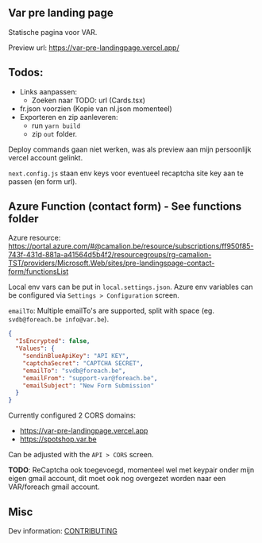## Var pre landing page
Statische pagina voor VAR.

Preview url: https://var-pre-landingpage.vercel.app/

## Todos:
- Links aanpassen:
  - Zoeken naar TODO: url (Cards.tsx)
- fr.json voorzien (Kopie van nl.json momenteel)
- Exporteren en zip aanleveren:
  - run `yarn build`
  - zip `out` folder.

Deploy commands gaan niet werken, was als preview aan mijn persoonlijk vercel account gelinkt.

`next.config.js` staan env keys voor eventueel recaptcha site key aan te passen (en form url).

## Azure Function (contact form) - See functions folder
Azure resource:
https://portal.azure.com/#@camalion.be/resource/subscriptions/ff950f85-743f-431d-881a-a41564d5b4f2/resourcegroups/rg-camalion-TST/providers/Microsoft.Web/sites/pre-landingspage-contact-form/functionsList

Local env vars can be put in `local.settings.json`.
Azure env variables can be configured via `Settings > Configuration` screen.

`emailTo`: Multiple emailTo's are supported, split with space (eg. `svdb@foreach.be info@var.be`).
```json
{
  "IsEncrypted": false,
  "Values": {
    "sendinBlueApiKey": "API KEY",
    "captchaSecret": "CAPTCHA SECRET",
    "emailTo": "svdb@foreach.be",
    "emailFrom": "support-var@foreach.be",
    "emailSubject": "New Form Submission"
  }
}
```

Currently configured 2 CORS domains:
- https://var-pre-landingpage.vercel.app
- https://spotshop.var.be

Can be adjusted with the `API > CORS` screen.

**TODO**:
ReCaptcha ook toegevoegd, momenteel wel met keypair onder mijn eigen gmail account, dit moet ook nog overgezet worden naar een VAR/foreach gmail account.

## Misc
Dev information: [CONTRIBUTING](./CONTRIBUTING.md)
